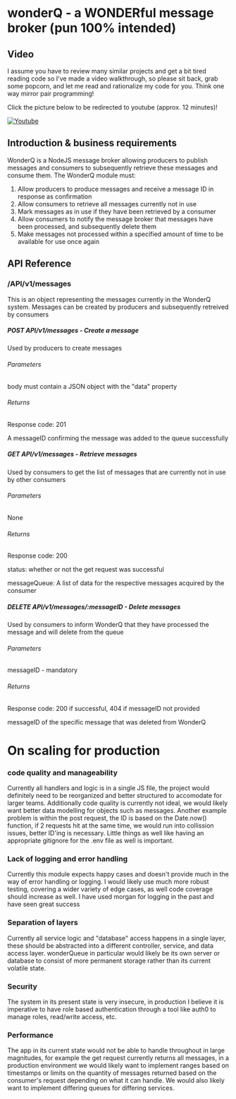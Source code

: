 # wonderQ - a WONDERful message broker (pun 100% intended)

## Video

I assume you have to review many similar projects and get a bit tired reading code so I've made a video walkthrough, so please sit back, grab some popcorn, and let me read and rationalize my code for you. Think one way mirror pair programming!

Click the picture below to be redirected to youtube (approx. 12 minutes)!

[![Youtube](http://img.youtube.com/vi/h-rUZpCJAy8/0.jpg)](https://youtu.be/h-rUZpCJAy8 'Youtube')

## Introduction & business requirements

WonderQ is a NodeJS message broker allowing producers to publish messages and consumers to subsequently retrieve these messages and consume them. The WonderQ module must:

1. Allow producers to produce messages and receive a message ID in response as confirmation
2. Allow consumers to retrieve all messages currently not in use
3. Mark messages as in use if they have been retrieved by a consumer
4. Allow consumers to notify the message broker that messages have been processed, and subsequently delete them
5. Make messages not processed within a specified amount of time to be available for use once again

## API Reference

### /API/v1/messages

This is an object representing the messages currently in the WonderQ system. Messages can be created by producers and subsequently retreived by consumers

##### POST API/v1/messages - Create a message

Used by producers to create messages

###### Parameters

body must contain a JSON object with the "data" property

###### Returns

Response code: 201

A messageID confirming the message was added to the queue successfully

##### GET API/v1/messages - Retrieve messages

Used by consumers to get the list of messages that are currently not in use by other consumers

###### Parameters

None

###### Returns

Response code: 200

status: whether or not the get request was successful

messageQueue: A list of data for the respective messages acquired by the consumer

##### DELETE API/v1/messages/:messageID - Delete messages

Used by consumers to inform WonderQ that they have processed the message and will delete from the queue

###### Parameters

messageID - mandatory

###### Returns

Response code: 200 if successful, 404 if messageID not provided

messageID of the specific message that was deleted from WonderQ

# On scaling for production

### code quality and manageability

Currently all handlers and logic is in a single JS file, the project would definitely need to be reorganized and better structured to accomodate for larger teams. Additionally code quality is currently not ideal, we would likely want better data modelling for objects such as messages. Another example problem is within the post request, the ID is based on the Date.now() function, if 2 requests hit at the same time, we would run into collission issues, better ID'ing is necessary. Little things as well like having an appropriate gitignore for the .env file as well is important.

### Lack of logging and error handling

Currently this module expects happy cases and doesn't provide much in the way of error handling or logging. I would likely use much more robust testing, covering a wider variety of edge cases, as well code coverage should increase as well. I have used morgan for logging in the past and have seen great success

### Separation of layers

Currently all service logic and "database" access happens in a single layer, these should be abstracted into a different controller, service, and data access layer. wonderQueue in particular would likely be its own server or database to consist of more permanent storage rather than its current volatile state.

### Security

The system in its present state is very insecure, in production I believe it is imperative to have role based authentication through a tool like auth0 to manage roles, read/write access, etc.

### Performance

The app in its current state would not be able to handle throughout in large magnitudes, for example the get request currently returns all messages, in a production environment we would likely want to implement ranges based on timestamps or limits on the quantity of messages returned based on the consumer's request depending on what it can handle. We would also likely want to implement differing queues for differing services.
